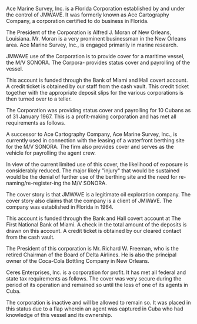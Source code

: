 Ace Marine Survey, Inc. is a Florida Corporation established by and under the control of JMWAVE. It was formerly known as Ace Cartography Company, a corporation certified to do business in Florida.

The President of the Corporation is Alfred J. Moran of New Orleans, Louisiana. Mr. Moran is a very prominent businessman in the New Orleans area. Ace Marine Survey, Inc., is engaged primarily in marine research.

JMWAVE use of the Corporation is to provide cover for a maritime vessel, the M/V SONORA. The Corpora- provides status cover and payrolling of the vessel.

This account is funded through the Bank of Miami and Hall covert account. A credit ticket is obtained by our staff from the cash vault. This credit ticket together with the appropriate deposit slips for the various corporations is then turned over to a teller.

The Corporation was providing status cover and payrolling for 10 Cubans as of 31 January 1967. This is a profit-making corporation and has met all requirements as follows.

A successor to Ace Cartography Company, Ace Marine Survey, Inc., is currently used in connection with the leasing of a waterfront berthing site for the M/V SONORA. The firm also provides cover and serves as the vehicle for payrolling the agent crew.

In view of the current limited use of this cover, the likelihood of exposure is considerably reduced. The major likely "injury" that would be sustained would be the denial of further use of the berthing site and the need for re-naming/re-register-ing the M/V SONORA.

The cover story is that JMWAVE is a legitimate oil exploration company. The cover story also claims that the company is a client of JMWaVE. The company was established in Florida in 1964.

This account is funded through the Bank and Hall covert account at The First National Bank of Miami. A check in the total amount of the deposits is drawn on this account. A credit ticket is obtained by our cleared contact from the cash vault.

The President of this corporation is Mr. Richard W. Freeman, who is the retired Chairman of the Board of Delta Airlines. He is also the principal owner of the Coca-Cola Bottling Company in New Orleans.

Ceres Enterprises, Inc. is a corporation for profit. It has met all federal and state tax requirements as follows. The cover was very secure during the period of its operation and remained so until the loss of one of its agents in Cuba.

The corporation is inactive and will be allowed to remain so. It was placed in this status due to a flap wherein an agent was captured in Cuba who had knowledge of this vessel and its ownership.